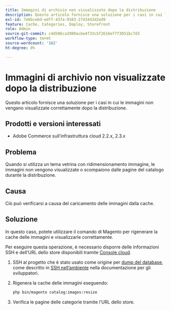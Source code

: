 ```yaml
---
title: Immagini di archivio non visualizzate dopo la distribuzione
description: Questo articolo fornisce una soluzione per i casi in cui le immagini non vengano visualizzate correttamente dopo la distribuzione.
exl-id: 7e6bcebd-edff-437a-9103-2743443d2ed9
feature: Cache, Categories, Deploy, Storefront
role: Admin
source-git-commit: c4d586ca3980acbe4f33c5f2616ef7f3051bc7d3
workflow-type: tm+mt
source-wordcount: '162'
ht-degree: 0%

---
```


# Immagini di archivio non visualizzate dopo la distribuzione

Questo articolo fornisce una soluzione per i casi in cui le immagini non vengano visualizzate correttamente dopo la distribuzione.

## Prodotti e versioni interessati

* Adobe Commerce sull’infrastruttura cloud 2.2.x, 2.3.x

## Problema

Quando si utilizza un tema vetrina con ridimensionamento immagine, le immagini non vengono visualizzate o scompaiono dalle pagine del catalogo durante la distribuzione.

## Causa

Ciò può verificarsi a causa del caricamento delle immagini dalla cache.

## Soluzione

In questo caso, potete utilizzare il comando di Magento per rigenerare la cache delle immagini e visualizzarle correttamente.

Per eseguire questa operazione, è necessario disporre delle informazioni SSH e dell’URL dello store disponibili tramite [Console cloud](https://experienceleague.adobe.com/docs/commerce-cloud-service/user-guide/project/overview.html).

1. SSH al progetto che è stato usato come origine per [dump del database](/help/how-to/general/create-database-dump-on-cloud.md), come descritto in [SSH nell’ambiente](https://devdocs.magento.com/guides/v2.3/cloud/env/environments-ssh.html#ssh) nella documentazione per gli sviluppatori.
1. Rigenera la cache delle immagini eseguendo:

   ```bash
   php bin/magento catalog:images:resize
   ```

1. Verifica le pagine delle categorie tramite l’URL dello store.

